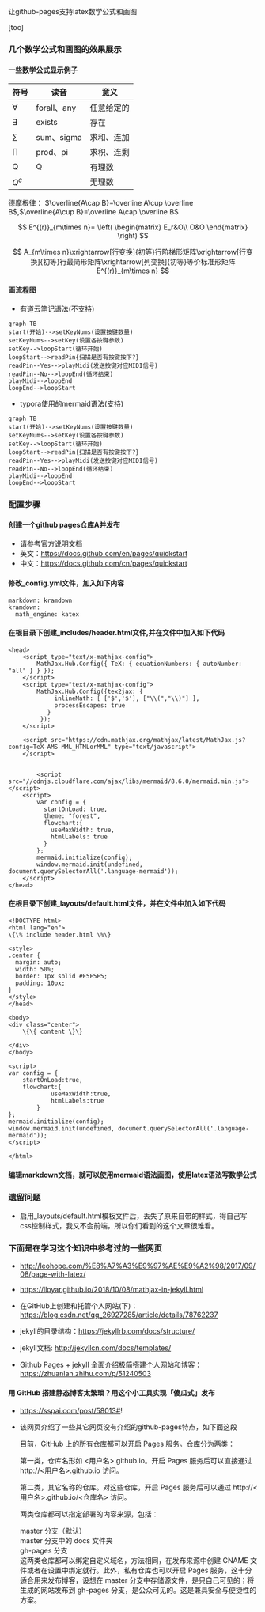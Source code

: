 
让github-pages支持latex数学公式和画图

[toc]

### 几个数学公式和画图的效果展示
#### 一些数学公式显示例子

符号|读音|意义
|---|---|---|
$\forall$|forall、any|任意给定的
$\exists$|exists|存在
$\sum$|sum、sigma|求和、连加
$\prod$|prod、pi|求积、连剩
Q|Q|有理数
$Q^c$||无理数

德摩根律： $\overline{A\cap B}=\overline A\cup \overline B$,$\overline{A\cup B}=\overline A\cap \overline B$

$$
E^{(r)}_{m\times n}=
\left(
\begin{matrix}
E_r&O\\
O&O
\end{matrix}
\right)
$$

$$
A_{m\times n}\xrightarrow[行变换]{初等}行阶梯形矩阵\xrightarrow[行变换]{初等}行最简形矩阵\xrightarrow[列变换]{初等}等价标准形矩阵E^{(r)}_{m\times n}
$$

#### 画流程图

+ 有道云笔记语法(不支持)

```
graph TB
start(开始)-->setKeyNums(设置按键数量)
setKeyNums-->setKey(设置各按键参数)
setKey-->loopStart(循环开始)
loopStart-->readPin{扫描是否有按键按下?}
readPin--Yes-->playMidi(发送按键对应MIDI信号)
readPin--No-->loopEnd(循环结束)
playMidi-->loopEnd
loopEnd-->loopStart

```

+ typora使用的mermaid语法(支持)

```mermaid
graph TB
start(开始)-->setKeyNums(设置按键数量)
setKeyNums-->setKey(设置各按键参数)
setKey-->loopStart(循环开始)
loopStart-->readPin{扫描是否有按键按下?}
readPin--Yes-->playMidi(发送按键对应MIDI信号)
readPin--No-->loopEnd(循环结束)
playMidi-->loopEnd
loopEnd-->loopStart
```

### 配置步骤
#### 创建一个github pages仓库A并发布
+ 请参考官方说明文档
+ 英文：https://docs.github.com/en/pages/quickstart
+ 中文：https://docs.github.com/cn/pages/quickstart

#### 修改_config.yml文件，加入如下内容
```
markdown: kramdown
kramdown:
  math_engine: katex
```

#### 在根目录下创建_includes/header.html文件,并在文件中加入如下代码
```
<head>
	<script type="text/x-mathjax-config"> 
   		MathJax.Hub.Config({ TeX: { equationNumbers: { autoNumber: "all" } } }); 
   	</script>
    <script type="text/x-mathjax-config">
    	MathJax.Hub.Config({tex2jax: {
             inlineMath: [ ['$','$'], ["\\(","\\)"] ],
             processEscapes: true
           }
         });
    </script>
    
    <script src="https://cdn.mathjax.org/mathjax/latest/MathJax.js?config=TeX-AMS-MML_HTMLorMML" type="text/javascript">
    </script>
	
	
    	<script src="//cdnjs.cloudflare.com/ajax/libs/mermaid/8.6.0/mermaid.min.js"></script>
	<script>
		var config = {
		  startOnLoad: true,
		  theme: "forest",
		  flowchart:{
		    useMaxWidth: true,
		    htmlLabels: true
		  }
		};
		mermaid.initialize(config);
		window.mermaid.init(undefined, document.querySelectorAll('.language-mermaid'));
	</script>
</head>
```
#### 在根目录下创建_layouts/default.html文件，并在文件中加入如下代码
```
<!DOCTYPE html>
<html lang="en">
\{\% include header.html \%\}

<style>
.center {
  margin: auto;
  width: 50%;
  border: 1px solid #F5F5F5;
  padding: 10px;
}
</style>
</head>

<body>	
<div class="center">
    \{\{ content \}\}	

</div>
</body>

<script>
var config = {
    startOnLoad:true,
    flowchart:{
            useMaxWidth:true,
            htmlLabels:true
        }
};
mermaid.initialize(config);
window.mermaid.init(undefined, document.querySelectorAll('.language-mermaid'));
</script>

</html>
```

#### 编辑markdown文档，就可以使用mermaid语法画图，使用latex语法写数学公式

### 遗留问题
+ 启用_layouts/default.html模板文件后，丢失了原来自带的样式，得自己写css控制样式，我又不会前端，所以你们看到的这个文章很难看。

### 下面是在学习这个知识中参考过的一些网页

+ http://leohope.com/%E8%A7%A3%E9%97%AE%E9%A2%98/2017/09/08/page-with-latex/

+ https://lloyar.github.io/2018/10/08/mathjax-in-jekyll.html

+ 在GitHub上创建和托管个人网站(下)：https://blog.csdn.net/qq_26927285/article/details/78762237


+ jekyll的目录结构：https://jekyllrb.com/docs/structure/


+ jekyll文档:
http://jekyllcn.com/docs/templates/

+ Github Pages + jekyll 全面介绍极简搭建个人网站和博客： https://zhuanlan.zhihu.com/p/51240503

#### 用 GitHub 搭建静态博客太繁琐？用这个小工具实现「傻瓜式」发布
+ https://sspai.com/post/58013#!

+ 该网页介绍了一些其它网页没有介绍的github-pages特点，如下面这段

	目前，GitHub 上的所有仓库都可以开启 Pages 服务。仓库分为两类：

	第一类，仓库名形如 <用户名>.github.io。开启 Pages 服务后可以直接通过 http://<用户名>.github.io 访问。
	
	第二类，其它名称的仓库。对这些仓库，开启 Pages 服务后可以通过 http://<用户名>.github.io/<仓库名> 访问。
	
	两类仓库都可以指定部署的内容来源，包括：
	
	master 分支（默认）  
	master 分支中的 docs 文件夹  
	gh-pages 分支  
	这两类仓库都可以绑定自定义域名，方法相同，在发布来源中创建 CNAME 文件或者在设置中绑定就行。此外，私有仓库也可以开启 Pages 服务，这十分适合用来发布博客，设想在 master 分支中存储源文件，是只自己可见的；将生成的网站发布到 gh-pages 分支，是公众可见的。这是兼具安全与便捷性的方案。
